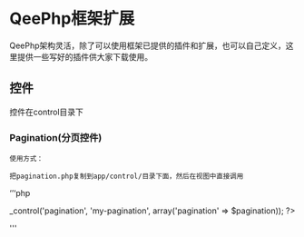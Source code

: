 # QeePhp框架扩展
  QeePhp架构灵活，除了可以使用框架已提供的插件和扩展，也可以自己定义，这里提供一些写好的插件供大家下载使用。

## 控件
   控件在control目录下

### Pagination(分页控件)
    使用方式：
    
    把pagination.php复制到app/control/目录下面，然后在视图中直接调用
    
   ‘’‘php
   <?php $this->_control('pagination', 'my-pagination', array('pagination' => $pagination)); ?>
   '''
